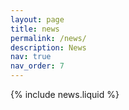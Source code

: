 ```yaml
---
layout: page
title: news
permalink: /news/
description: News
nav: true
nav_order: 7
---
```


{% include news.liquid %}
